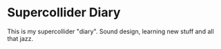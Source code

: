 # Supercollider Diary

This is my supercollider "diary". Sound design, learning new stuff and all that jazz.
